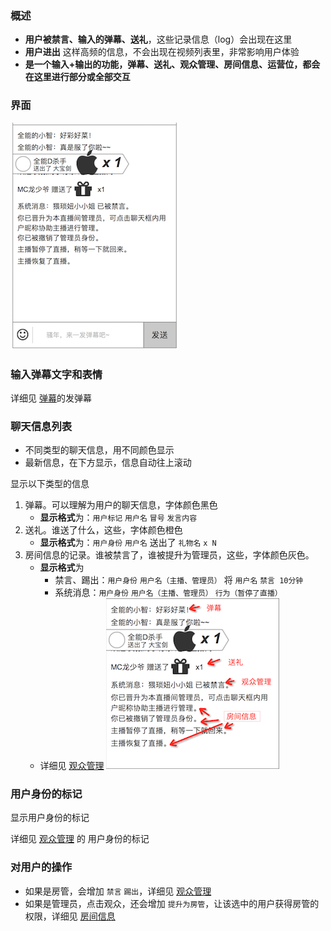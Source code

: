 ### 概述
* **用户被禁言、输入的弹幕、送礼**，这些记录信息（log）会出现在这里
* **用户进出** 这样高频的信息，不会出现在视频列表里，非常影响用户体验
* **是一个输入+输出的功能，弹幕、送礼、观众管理、房间信息、运营位，都会在这里进行部分或全部交互**

### 界面
![](img/chat.png)


### 输入弹幕文字和表情
详细见 [弹幕](danmaku.md)的发弹幕


### 聊天信息列表
* 不同类型的聊天信息，用不同颜色显示
* 最新信息，在下方显示，信息自动往上滚动

显示以下类型的信息

1. 弹幕。可以理解为用户的聊天信息，字体颜色黑色
	* **显示格式**为：`用户标记` `用户名` `冒号` `发言内容`
2. 送礼。谁送了什么，这些，字体颜色橙色
	* **显示格式**为：`用户身份` `用户名` 送出了 `礼物名` `x N`
3. 房间信息的记录。谁被禁言了，谁被提升为管理员，这些，字体颜色灰色。
	* **显示格式**为
		* 禁言、踢出：`用户身份` `用户名（主播、管理员）` 将 `用户名` `禁言 10分钟`
		* 系统消息：`用户身份` `用户名（主播、管理员）` `行为（暂停了直播）`
	* 详细见 [观众管理](usermanage.md)
![聊天信息](img/chat-log.png)

### 用户身份的标记
显示用户身份的标记

详细见 [观众管理](usermanage.md) 的 用户身份的标记

### 对用户的操作
* 如果是房管，会增加 `禁言` `踢出`，详细见 [观众管理](usermanage.md)
* 如果是管理员，点击观众，还会增加 `提升为房管`，让该选中的用户获得房管的权限，详细见 [房间信息](roomadmin.md)
